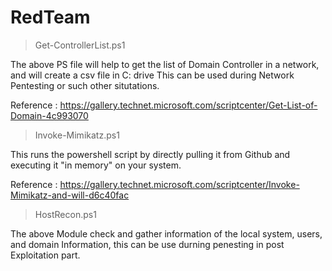 # RedTeam

> Get-ControllerList.ps1 

The above PS file will help to get the list of Domain Controller in a network, and will create a csv file in C: drive
This can be used during Network Pentesting or such other situtations.

Reference : https://gallery.technet.microsoft.com/scriptcenter/Get-List-of-Domain-4c993070

> Invoke-Mimikatz.ps1 

This runs the powershell script by directly pulling it from Github and executing it "in memory" on your system.

Reference : https://gallery.technet.microsoft.com/scriptcenter/Invoke-Mimikatz-and-will-d6c40fac

> HostRecon.ps1

The above Module check and gather information of the local system, users, and domain Information, this can be use durning penesting in post Exploitation part.
